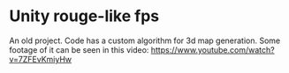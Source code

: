 # Unity rouge-like fps
 An old project. Code has a custom algorithm for 3d map generation.
Some footage of it can be seen in this video:
https://www.youtube.com/watch?v=7ZFEvKmiyHw
